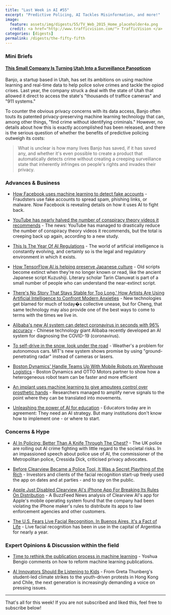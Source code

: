 ```yaml
---
title: "Last Week in AI #55"
excerpt: "Predictive Policing, AI Tackles Misinformation, and more!"
image: 
  feature: assets/img/digests/55/TV_Web_2015_Home_placeholder4a.png
  credit: <a href="http://www.trafficvision.com/"> TrafficVision </a>
categories: [digests]
permalink: /digests/the-fifty-fifth
---
```


### Mini Briefs

#### [This Small Company Is Turning Utah Into a Surveillance Panopticon](https://www.vice.com/en_us/article/k7exem/banjo-ai-company-utah-surveillance-panopticon)

Banjo, a startup based in Utah, has set its ambitions on using machine learning and real-time data to help police solve crimes and tackle the opiod crises.
Last year, the company struck a deal with the state of Utah that allowed it direct to access the state's "thousands of traffice cameras" and "911 systems."

To counter the obvious privacy concerns with its data access, Banjo often touts its patented privacy-preserving machine learning technology that can, among other things, "find crime without identifying criminals."
However, no details about how this is exactly accomplished has been released, and there is the serious question of whether the benefits of predictive policing outweigh its costs:

> What is unclear is how many lives Banjo has saved, if it has saved any, and whether it's even possible to create a product that automatically detects crime without creating a creeping surveillance state that inherently infringes on people's rights and invades their privacy.

### Advances & Business

* [How Facebook uses machine learning to detect fake accounts](https://www.technologyreview.com/s/615313/how-facebook-uses-machine-learning-to-detect-fake-accounts/) - Fraudsters use fake accounts to spread spam, phishing links, or malware. Now Facebook is revealing details on how it uses AI to fight back.

* [YouTube has nearly halved the number of conspiracy theory videos it recommends](https://www.technologyreview.com/f/615308/youtube-halved-conspiracy-theory-videos-recommends/) - The news: YouTube has managed to drastically reduce the number of conspiracy theory videos it recommends, but the total is creeping back up again, according to a new study.

* [This Is The Year Of AI Regulations](https://www.forbes.com/sites/cognitiveworld/2020/03/01/this-is-the-year-of-ai-regulations/) - The world of artificial intelligence is constantly evolving, and certainly so is the legal and regulatory environment in which it exists.

* [How TensorFlow AI is helping preserve Japanese culture](https://about.google/intl/ALL_in/stories/tensorflow-ai-japanese-culture/) - Old scripts become extinct when they're no longer known or read, like the ancient Japanese script Kuzushiji. Literary scholar Tarin Clanuwat is part of a small number of people who can understand the near-extinct script.

* [There's No Story That Stays Stable for Too Long.' How Artists Are Using Artificial Intelligence to Confront Modern Anxieties](https://time.com/5792613/ai-art/) - New technologies get blamed for much of today�s collective unease, but for Cheng, that same technology may also provide one of the best ways to come to terms with the times we live in.

* [Alibaba's new AI system can detect coronavirus in seconds with 96% accuracy](https://thenextweb.com/neural/2020/03/02/alibabas-new-ai-system-can-detect-coronavirus-in-seconds-with-96-accuracy/) - Chinese technology giant Alibaba recently developed an AI system for diagnosing the COVID-19 (coronavirus).

* [To self-drive in the snow, look under the road](http://news.mit.edu/2020/to-self-drive-in-snow-look-under-road-0226) - Weather's a problem for autonomous cars. MIT's new system shows promise by using "ground-penetrating radar" instead of cameras or lasers.

* [Boston Dynamics' Handle Teams Up With Mobile Robots on Warehouse Logistics](https://spectrum.ieee.org/automaton/robotics/industrial-robots/boston-dynamics-otto-motors-warehouse-logistics?utm_source=dlvr.it&utm_medium=facebook&fbclid=IwAR3wz05pRnI1A3o378t7DJrEyb3HVLHQyi3_vJS49eZDkJPzswV3try8FLU) - Boston Dynamics and OTTO Motors partner to show how a heterogeneous robot team can be faster and more efficient

* [An implant uses machine learning to give amputees control over prosthetic hands](https://www.technologyreview.com/s/615311/implant-machine-learning-amputees-control-prosthetic-hands-ai/) - Researchers managed to amplify nerve signals to the point where they can be translated into movements.

* [Unleashing the power of AI for education](https://www.technologyreview.com/s/615310/unleashing-the-power-of-ai-for-education/) - Educators today are in agreement: They need an AI strategy. But many institutions don't know how to implement one - or where to start.

### Concerns & Hype

* [AI In Policing: Better Than A Knife Through The Chest?](https://www.forbes.com/sites/noelsharkey/2020/03/06/ai-in-policing-better-than-a-knife-through-the-chest/) - The UK police are rolling out AI crime fighting with little regard to the societal risks. In an impassioned speech about police use of AI, the commissioner of the Metropolitan police, Cressida Dick, criticised privacy advocates.

* [Before Clearview Became a Police Tool, It Was a Secret Plaything of the Rich](https://www.nytimes.com/2020/03/05/technology/clearview-investors.html) - Investors and clients of the facial recognition start-up freely used the app on dates and at parties - and to spy on the public.

* [Apple Just Disabled Clearview AI's iPhone App For Breaking Its Rules On Distribution](https://www.buzzfeednews.com/article/loganmcdonald/apple-clearview-app-violates-tos-supension) - A BuzzFeed News analysis of Clearview AI's app for Apple's mobile operating system found that the company had been violating the iPhone maker's rules to distribute its apps to law enforcement agencies and other customers.

* [The U.S. Fears Live Facial Recognition. In Buenos Aires, it's a Fact of Life](https://onezero.medium.com/the-u-s-fears-live-facial-recognition-in-buenos-aires-its-a-fact-of-life-52019eff454d) - Live facial recognition has been in use in the capital of Argentina for nearly a year.

### Expert Opinions & Discussion within the field

* [Time to rethink the publication process in machine learning](https://yoshuabengio.org/2020/02/26/time-to-rethink-the-publication-process-in-machine-learning/) - Yoshua Bengio comments on how to reform machine learning publications.

* [AI Innovators Should Be Listening to Kids](https://www.wired.com/story/ai-innovators-should-be-listening-to-kids/) - From Greta Thunberg's student-led climate strikes to the youth-driven protests in Hong Kong and Chile, the next generation is increasingly demanding a voice on pressing issues.

<hr>

That's all for this week! If you are not subscribed and liked this, feel free to subscribe below!
